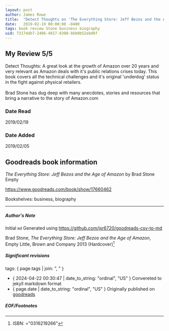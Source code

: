 ```yaml
---
layout: post
author: James Rowe
title:  "Detect Thoughts on 'The Everything Store: Jeff Bezos and the Age of Amazon'"
date:   2019-02-19 00:00:00 -0400
tags: book review Stone business biography
uid: 73174db7-2406-4017-8380-bbb0b52ebd6f
---
```


<!-- highly dependent on how you personally use jekyll templates, and how you want this to show up -->

## My Review 5/5

Detect Thoughts: A great look at the growth of Amazon over 20 years and very relevant as Amazon deals with it's public relations crises today. This book covers all the technical challenges and it's original 'underdog' status in the fight against physical retailers.<br/><br/>Brad Stone has dug deep with many anecdotes, stories and resources that bring a narrative to the story of Amazon.com

### Date Read
2019/02/19

### Date Added
2019/02/05

## Goodreads book information

*The Everything Store: Jeff Bezos and the Age of Amazon* by Brad Stone
Empty

https://www.goodreads.com/book/show/17660462

Bookshelves: business, biography

---

##### Author's Note

Initial `md` Generated using https://github.com/jsr6720/goodreads-csv-to-md

Brad Stone, *The Everything Store: Jeff Bezos and the Age of Amazon*, Empty Little, Brown and Company 2013 (Hardcover)[^1]

##### Significant revisions

tags: { page.tags | join: ", " } <!-- todo move this somewhere -->

- { 2024-04-22 00:30:47 | date_to_string: "ordinal", "US" } Convereted to jekyll markdown format 
- { page.date | date_to_string: "ordinal", "US" } Originally published on [goodreads](https://www.goodreads.com)

##### EOF/Footnotes

[^1]: ISBN: ="0316219266"